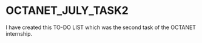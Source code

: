 # OCTANET_JULY_TASK2
I have created this TO-DO LIST which was the second task of the OCTANET internship.
